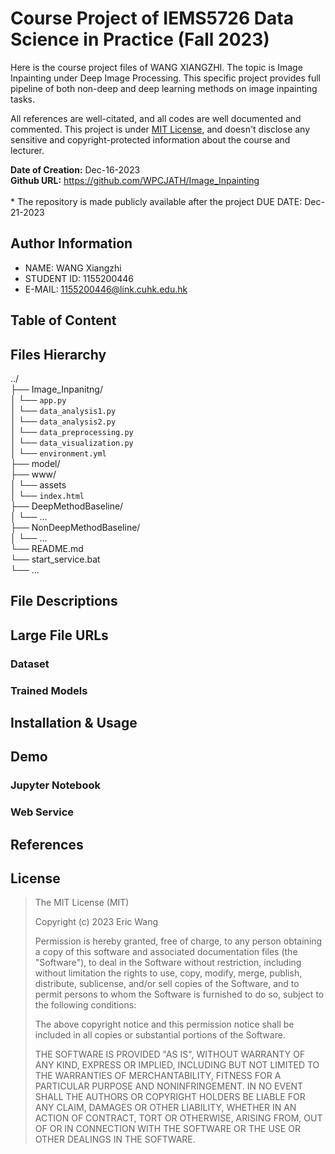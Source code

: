 # Course Project of IEMS5726 Data Science in Practice (Fall 2023)
Here is the course project files of WANG XIANGZHI. The topic is Image Inpainting under Deep Image Processing. This specific project provides full pipeline of both non-deep and deep learning methods on image inpainting tasks.

All references are well-citated, and all codes are well documented and commented. This project is under [MIT License](#license), and doesn't disclose any sensitive and copyright-protected information about the course and lecturer.

**Date of Creation:** Dec-16-2023   
**Github URL:** https://github.com/WPCJATH/Image_Inpainting   
<br>
\* The  repository is made publicly available after the project DUE DATE: Dec-21-2023

## Author Information
- NAME: WANG Xiangzhi
- STUDENT ID: 1155200446
- E-MAIL: 1155200446@link.cuhk.edu.hk

## Table of Content

## Files Hierarchy
../  
├── Image_Inpanitng/    
│    └── `app.py`      
│    └── `data_analysis1.py`   
│    └── `data_analysis2.py`   
│    └── `data_preprocessing.py`       
│    └── `data_visualization.py`     
│    └── `environment.yml`          
├── model/    
├── www/   
│    └── assets  
│    └── `index.html`        
├── DeepMethodBaseline/    
│    └── ...  
├── NonDeepMethodBaseline/   
│    └── ...   
└── README.md   
└── start_service.bat  
└── ...   

## File Descriptions

## Large File URLs
### Dataset

### Trained Models

## Installation & Usage

## Demo
### Jupyter Notebook

### Web Service


## References


## License
>The MIT License (MIT)
>
>Copyright (c) 2023 Eric Wang
>
>Permission is hereby granted, free of charge, to any person obtaining a copy
>of this software and associated documentation files (the "Software"), to deal
>in the Software without restriction, including without limitation the rights
>to use, copy, modify, merge, publish, distribute, sublicense, and/or sell
>copies of the Software, and to permit persons to whom the Software is
>furnished to do so, subject to the following conditions:
>
>The above copyright notice and this permission notice shall be included in all
>copies or substantial portions of the Software.
>
>THE SOFTWARE IS PROVIDED "AS IS", WITHOUT WARRANTY OF ANY KIND, EXPRESS OR
>IMPLIED, INCLUDING BUT NOT LIMITED TO THE WARRANTIES OF MERCHANTABILITY,
>FITNESS FOR A PARTICULAR PURPOSE AND NONINFRINGEMENT. IN NO EVENT SHALL THE
>AUTHORS OR COPYRIGHT HOLDERS BE LIABLE FOR ANY CLAIM, DAMAGES OR OTHER
>LIABILITY, WHETHER IN AN ACTION OF CONTRACT, TORT OR OTHERWISE, ARISING FROM,
>OUT OF OR IN CONNECTION WITH THE SOFTWARE OR THE USE OR OTHER DEALINGS IN THE
>SOFTWARE.
>

